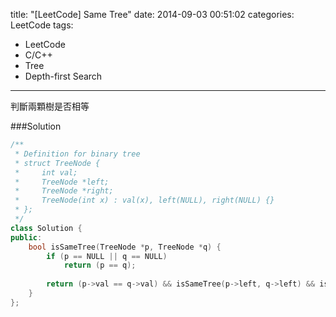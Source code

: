title: "[LeetCode] Same Tree"
date: 2014-09-03 00:51:02
categories: LeetCode
tags:
- LeetCode
- C/C++
- Tree
- Depth-first Search
---
判斷兩顆樹是否相等

<!-- more -->

###Solution

``` c++
/**
 * Definition for binary tree
 * struct TreeNode {
 *     int val;
 *     TreeNode *left;
 *     TreeNode *right;
 *     TreeNode(int x) : val(x), left(NULL), right(NULL) {}
 * };
 */
class Solution {
public:
    bool isSameTree(TreeNode *p, TreeNode *q) {
        if (p == NULL || q == NULL)
            return (p == q);
            
        return (p->val == q->val) && isSameTree(p->left, q->left) && isSameTree(p->right, q->right);
    }
};
```
